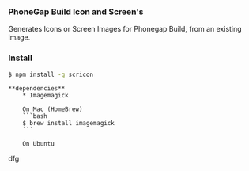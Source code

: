 ### PhoneGap Build Icon and Screen's

Generates Icons or Screen Images for Phonegap Build, from an existing image.


### Install
```bash
$ npm install -g scricon
```
    **dependencies**
        * Imagemagick

        On Mac (HomeBrew)
        ```bash
        $ brew install imagemagick
        ```

        On Ubuntu


dfg